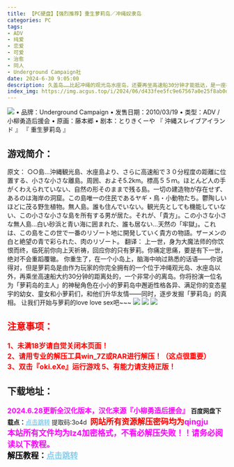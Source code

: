 ```yaml
---
title: 【PC硬盘】【强烈推荐】重生萝莉岛／冲绳奴隶岛
categories: PC
tags:
- ADV
- 纯爱
- 恋爱
- 可爱
- 治愈
- 同人
- Underground Campaign社
date: 2024-6-30 9:05:00
description: 久盖岛……比起冲绳的观光岛水座岛，还要再坐高速船30分钟才能抵达，是一座极小极小的离岸岛。周长大约5.2km，海拔55m。基本上没有经过人为的改造、保留了其自然形态的岛屿。当地没有常住民。也没有作为观光目的地，这座极小极小的岛屿只有男性所有者居住着。然后，「你」来到了这里。这座极小极小的无人岛……被洁白沙滩与青蓝大海环绕着，没有任何人常住……
index_img: https://img.acgus.top/i/2024/06/d433fee5fc9e67567a0e25f8ab0d0546.webp
---
```

![](https://img.acgus.top/i/2024/06/d433fee5fc9e67567a0e25f8ab0d0546.webp)
• 品牌：Underground Campaign
• 发售日期：2010/03/19
• 类型：ADV / 小柳勇造后援会
• 原画：藤本郷
• 剧本：とりきくーや
『 沖縄スレイブアイランド 』
『 重生萝莉岛 』

## 游戏简介：
原文：
○○島…沖縄観光島、水座島より、さらに高速船で３０分程度の距離に位置する、小さな小さな離島。周囲、およそ5.2km。標高５５ｍ。ほとんど人の手がくわえられていない、自然の形そのままで残る島。一切の建造物が存在せず、あるのは海岸の洞窟。この島唯一の住民であるヤギ・鳥・小動物たち。鬱陶しいほどに茂る野生植物。無人島。誰も住んでいない。観光先としても機能していない、この小さな小さな島を所有する男が居た。それが、「貴方」。この小さな小さな無人島…白い砂浜と青い海に囲まれた、誰も居ない…天然の「牢獄」。これは、この島をこの世で一番のリゾート地に開発していく貴方の物語。ザーメンの白と絶望の青で彩られた、肉のリゾート。
翻译：
上一世，身为大魔法师的你饮恨而终，临死前你向上天祈祷，回应你的只有萝莉。你痛定思痛，要是有下一世，绝对不会重蹈覆辙。
你重生了，在一个小岛上，脑海中响过熟悉的话语——你说得对，但是萝莉岛是由作为玩家的你完全拥有的一个位于冲绳观光岛、水座岛以外，再乘坐高速船大约30分钟的距离处的，一个非常小的离岛。你将扮演一位名为「萝莉岛的主人」的神秘角色在小小的萝莉岛中邂逅性格各异、满足你的变态星宇的幼女、童女和小萝莉们，和他们升华友情——同时，逐步发掘「萝莉岛」的真相。
让我们开始与萝莉的love love sex吧~~~
![](https://img.acgus.top/i/2024/06/6aba17bf3a91e68006a60115589f9c6b.webp)
![](https://img.acgus.top/i/2024/06/63d6af541c01f3137dd9a8d3ee2d9298.webp)
![](https://img.acgus.top/i/2024/06/c4aacdf649c98519ea8f36e08b70d89c.webp)






## <font color=#FF0000 >注意事项：</font>
<font color=#FF0000 size=3><b>1、未满18岁请自觉关闭本页面！  
2、请用专业的解压工具win_7Z或RAR进行解压！（这点很重要）           
3、双击『oki.eXe』运行游戏
5、有能力请支持正版！</b></font>

## 下载地址：
<font color=#FF00FF size=3>**2024.6.28更新全汉化版本，汉化来源『小柳勇造后援会』**</font>
<b>百度网盘下载点：</b><a href="https://pan.baidu.com/s/1Tkw9BuCSa54MKpdtiUEKhA?pwd=3o4d" style="color: #87CEEB;"><b>点击跳转</b></a> 提取码:3o4d
<a style="padding: 0" href="https://post.qingju.org/AD/"><img style="max-width:100%" src="https://img.acgus.top/i/2024/07/478f689b8021d8d499ab43d21acf137a.gif" alt=""></a>
<b><font color=#FF0000 size=4>网站所有资源解压密码均为</b></font><b><font color=#FF00FF size=4>qingju</font><font color=#FF0000 ></font></b><br><b><font color=#FF00FF size=4>本站所有文件均为lz4加密格式，不看必解压失败！！请务必阅读以下教程。</b></font><br><b><font color=#000 size=4>解压教程：</b><a href="https://post.qingju.org/tutorial/000/" style="color: #87CEEB;"><b>点击跳转</b></a>